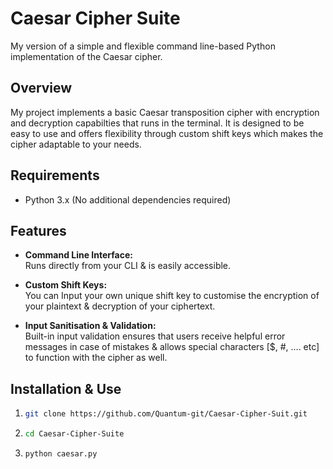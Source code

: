 # Caesar Cipher Suite

My version of a simple and flexible command line-based Python implementation of the Caesar cipher.

## Overview

My project implements a basic Caesar transposition cipher with encryption and decryption capabilties that runs in the terminal. 
It is designed to be easy to use and offers flexibility through custom shift keys which makes the cipher adaptable to your needs. 

## Requirements
- Python 3.x (No additional dependencies required)


## Features

- **Command Line Interface:**  
  Runs directly from your CLI & is easily accessible.

- **Custom Shift Keys:**  
  You can Input your own unique shift key to customise the encryption of your plaintext & decryption of your ciphertext.

- **Input Sanitisation & Validation:**  
  Built-in input validation ensures that users receive helpful error messages in case of mistakes & allows special characters [$, #, .... etc] to function with the cipher as well.

## Installation & Use

1. 
    ```bash
   git clone https://github.com/Quantum-git/Caesar-Cipher-Suit.git
2.
    ```bash
    cd Caesar-Cipher-Suite

3.
    ```bash
    python caesar.py
  
